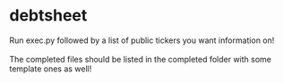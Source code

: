 # debtsheet

Run exec.py followed by a list of public tickers you want information on!
<br />
<br />
The completed files should be listed in the completed folder with some template ones as well!

